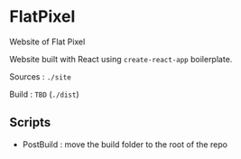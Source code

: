 # FlatPixel
Website of Flat Pixel

Website built with React using `create-react-app` boilerplate.

Sources : `./site`

Build : `TBD` (`./dist`)

## Scripts
- PostBuild : move the build folder to the root of the repo
